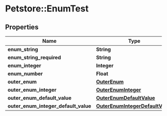# Petstore::EnumTest

## Properties
Name | Type | Description | Notes
------------ | ------------- | ------------- | -------------
**enum_string** | **String** |  | [optional] 
**enum_string_required** | **String** |  | 
**enum_integer** | **Integer** |  | [optional] 
**enum_number** | **Float** |  | [optional] 
**outer_enum** | [**OuterEnum**](OuterEnum.md) |  | [optional] 
**outer_enum_integer** | [**OuterEnumInteger**](OuterEnumInteger.md) |  | [optional] 
**outer_enum_default_value** | [**OuterEnumDefaultValue**](OuterEnumDefaultValue.md) |  | [optional] 
**outer_enum_integer_default_value** | [**OuterEnumIntegerDefaultValue**](OuterEnumIntegerDefaultValue.md) |  | [optional] 


